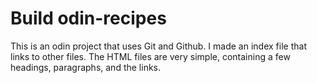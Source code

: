 # Build odin-recipes

This is an odin project that uses Git and Github. I made an index file that links to other files. The HTML files are very simple, containing a few headings, paragraphs, and the links.


